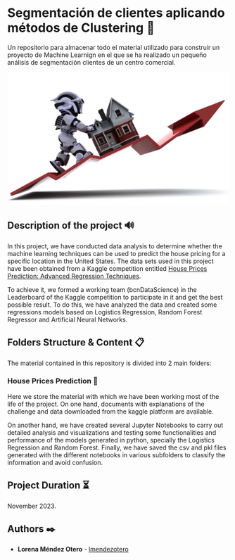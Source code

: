 # Segmentación de clientes aplicando métodos de Clustering  🚀

Un repositorio para almacenar todo el material utilizado para construír un proyecto de Machine Learnign en el que se ha realizado un pequeño análisis de segmentación clientes de un centro comercial.

![alt text](https://github.com/lmendezotero/Postgraduate-Project/blob/master/House%20Prices%20Prediction/Pictures/HOUSE_PRICE_PREDICTION.PNG)

## Description of the project 🔊
In this project, we have conducted data analysis to determine whether the machine learning techniques can be used to predict the house pricing for a specific location in the United States. The data sets used in this project have been obtained from a Kaggle competition entitled [House Prices Prediction: Advanced Regression Techniques](https://www.kaggle.com/c/house-prices-advanced-regression-techniques/overview).

To achieve it, we formed a working team (bcnDataScience) in the Leaderboard of the Kaggle competition to participate in it and get the best possible result. To do this, we have analyzed the data and created some regressions models based on Logistics Regression, Random Forest Regressor and Artificial Neural Networks.

## Folders Structure & Content 📋
The material contained in this repository is divided into 2 main folders:

### House Prices Prediction 📂
Here we store the material with which we have been working most of the life of the project. On one hand, documents with explanations of the challenge and data downloaded from the kaggle platform are available.

On another hand, we have created several Jupyter Notebooks to carry out detailed analysis and visualizations and testing some functionalities and performance of the models generated in python, specially the Logistics Regression and Random Forest. Finally, we have saved the csv and pkl files generated with the different notebooks in various subfolders to classify the information and avoid confusion.

## Project Duration ⏳
November 2023.

## Authors ✒️

* **Lorena Méndez Otero** - [lmendezotero](https://github.com/lmendezotero) 